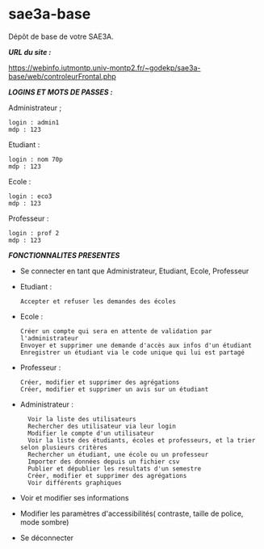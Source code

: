 # sae3a-base

Dépôt de base de votre SAE3A.




***URL du site :***

https://webinfo.iutmontp.univ-montp2.fr/~godekp/sae3a-base/web/controleurFrontal.php













***LOGINS ET MOTS DE PASSES :***

Administrateur ;

    login : admin1
    mdp : 123

Etudiant :

    login : nom 70p
    mdp : 123

Ecole :

    login : eco3
    mdp : 123
    

Professeur :

    login : prof 2
    mdp : 123


***FONCTIONNALITES PRESENTES***

- Se connecter en tant que Administrateur, Etudiant, Ecole, Professeur

- Etudiant :

     
      Accepter et refuser les demandes des écoles

- Ecole :

      Créer un compte qui sera en attente de validation par l'administrateur
      Envoyer et supprimer une demande d'accès aux infos d'un étudiant
      Enregistrer un étudiant via le code unique qui lui est partagé
      
- Professeur :

      Créer, modifier et supprimer des agrégations
      Créer, modifier et supprimer un avis sur un étudiant

- Administrateur :

        Voir la liste des utilisateurs
        Rechercher des utilisateur via leur login 
        Modifier le compte d'un utilisateur
        Voir la liste des étudiants, écoles et professeurs, et la trier selon plusieurs critères
        Rechercher un étudiant, une école ou un professeur 
        Importer des données depuis un fichier csv
        Publier et dépublier les resultats d'un semestre
        Créer, modifier et supprimer des agrégations
        Voir différents graphiques 

- Voir et modifier ses informations
- Modifier les paramètres d'accessibilités( contraste, taille de police, mode sombre)
- Se déconnecter
